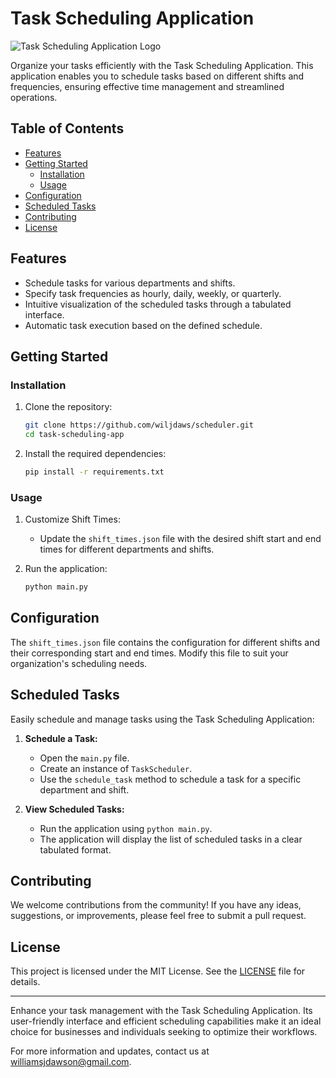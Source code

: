 
# Task Scheduling Application

![Task Scheduling Application Logo](https://github.com/wiljdaws/scheduler/assets/98637668/b6ecff93-b244-4ee9-8c0d-3ad069829ffc)

Organize your tasks efficiently with the Task Scheduling Application. This application enables you to schedule tasks based on different shifts and frequencies, ensuring effective time management and streamlined operations.

## Table of Contents

- [Features](#features)
- [Getting Started](#getting-started)
  - [Installation](#installation)
  - [Usage](#usage)
- [Configuration](#configuration)
- [Scheduled Tasks](#scheduled-tasks)
- [Contributing](#contributing)
- [License](#license)

## Features

- Schedule tasks for various departments and shifts.
- Specify task frequencies as hourly, daily, weekly, or quarterly.
- Intuitive visualization of the scheduled tasks through a tabulated interface.
- Automatic task execution based on the defined schedule.

## Getting Started

### Installation

1. Clone the repository:

   ```sh
   git clone https://github.com/wiljdaws/scheduler.git
   cd task-scheduling-app
   ```

2. Install the required dependencies:

   ```sh
   pip install -r requirements.txt
   ```

### Usage

1. Customize Shift Times:
   - Update the `shift_times.json` file with the desired shift start and end times for different departments and shifts.

2. Run the application:

   ```sh
   python main.py
   ```

## Configuration

The `shift_times.json` file contains the configuration for different shifts and their corresponding start and end times. Modify this file to suit your organization's scheduling needs.

## Scheduled Tasks

Easily schedule and manage tasks using the Task Scheduling Application:

1. **Schedule a Task:**
   - Open the `main.py` file.
   - Create an instance of `TaskScheduler`.
   - Use the `schedule_task` method to schedule a task for a specific department and shift.

2. **View Scheduled Tasks:**
   - Run the application using `python main.py`.
   - The application will display the list of scheduled tasks in a clear tabulated format.

## Contributing

We welcome contributions from the community! If you have any ideas, suggestions, or improvements, please feel free to submit a pull request.

## License

This project is licensed under the MIT License. See the [LICENSE](LICENSE) file for details.

---

Enhance your task management with the Task Scheduling Application. Its user-friendly interface and efficient scheduling capabilities make it an ideal choice for businesses and individuals seeking to optimize their workflows.

For more information and updates, contact us at williamsjdawson@gmail.com.


